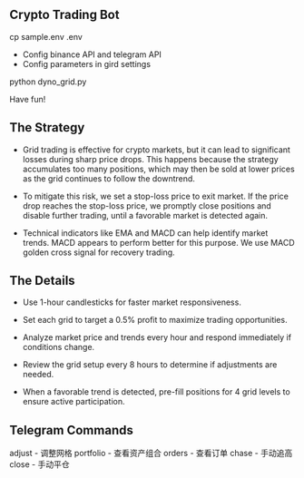 ## Crypto Trading Bot

cp sample.env .env

- Config binance API and telegram API
- Config parameters in gird settings

python dyno_grid.py

Have fun!

## The Strategy

- Grid trading is effective for crypto markets, but it can lead to significant losses during sharp price drops. This happens because the strategy accumulates too many positions, which may then be sold at lower prices as the grid continues to follow the downtrend.

- To mitigate this risk, we set a stop-loss price to exit market. If the price drop reaches the stop-loss price, we promptly close positions and disable further trading, until a favorable market is detected again.

- Technical indicators like EMA and MACD can help identify market trends. MACD appears to perform better for this purpose. We use MACD golden cross signal for recovery trading.

## The Details

- Use 1-hour candlesticks for faster market responsiveness.

- Set each grid to target a 0.5% profit to maximize trading opportunities.

- Analyze market price and trends every hour and respond immediately if conditions change.

- Review the grid setup every 8 hours to determine if adjustments are needed.

- When a favorable trend is detected, pre-fill positions for 4 grid levels to ensure active participation.

## Telegram Commands

adjust - 调整网格
portfolio - 查看资产组合
orders - 查看订单
chase - 手动追高
close - 手动平仓
